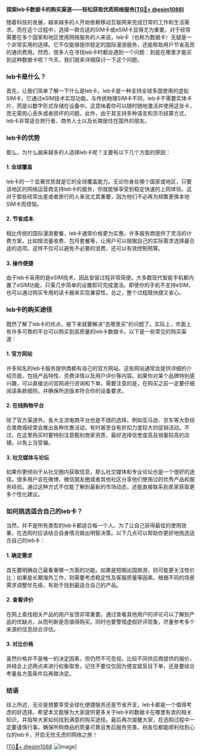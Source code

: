 **探索leb卡数据卡的购买渠道——轻松获取优质网络服务[[TG💪+ @esim1088](https://t.me/s/esim1088)]**

随着科技的发展，越来越多的人开始依赖移动互联网来完成日常的工作和生活需求。而在这个过程中，选择一款合适的SIM卡或eSIM卡显得尤为重要。对于经常需要在多个国家和地区使用网络服务的人来说，leb卡（也称为数据卡）无疑是一个非常实用的选择。它不仅能够提供稳定的国际漫游服务，还能帮助用户节省高昂的通讯费用。然而，很多人在寻找leb卡时都会遇到一个问题：到底在哪里才能买到这种数据卡呢？今天，我们就来详细探讨一下这个问题。

### leb卡是什么？

首先，让我们简单了解一下什么是leb卡。leb卡是一种支持全球多国使用的虚拟SIM卡，它通过eSIM技术实现功能。与传统物理SIM卡不同，leb卡不需要实体卡片，而是以数字形式存储在设备中。这意味着你可以随时随地激活并使用这张卡，而无需担心丢失或者损坏的问题。此外，由于其支持多种语言和货币结算方式，leb卡非常适合旅行者、商务人士以及长期居住在国外的朋友。

### leb卡的优势

那么，为什么越来越多的人选择leb卡呢？主要有以下几个方面的原因：

#### 1. **全球覆盖**
leb卡的一个显著优势就是它的全球覆盖能力。无论你身处哪个国家或地区，只要该地区的网络运营商支持leb卡的服务，你就能够享受到稳定快速的上网体验。这对于那些经常出差或者旅行的人来说尤其重要，因为他们不必再为频繁更换本地SIM卡而烦恼。

#### 2. **节省成本**
相比传统的国际漫游套餐，leb卡通常价格更为实惠。许多服务商提供了灵活的计费方案，比如按流量收费、包月套餐等，让用户可以根据自己的实际需求选择最合适的选项。这样不仅可以避免不必要的浪费，还可以有效控制预算。

#### 3. **操作便捷**
由于leb卡采用的是eSIM技术，因此安装过程非常简便。大多数现代智能手机都内置了eSIM功能，只需几步简单的设置即可完成激活。即使你的手机不支持eSIM，也可以通过购买专用的读卡器来实现兼容性。总之，整个过程既快捷又省心。

### leb卡的购买途径

既然了解了leb卡的优点，接下来就要解决“去哪里买”的问题了。实际上，市面上有许多可靠的平台可以购买到高质量的leb卡数据卡。以下是一些常见的购买渠道：

#### 1. 官方网站
许多知名的leb卡服务提供商都有自己的官方网站。这些网站通常会提供详细的介绍页面，包括产品特性、资费详情以及用户评价等内容。如果你对某个品牌特别感兴趣，可以直接访问官网进行咨询和下单。需要注意的是，在购买之前一定要仔细阅读条款细则，并确保所选版本符合你的设备要求。

#### 2. 在线购物平台
除了官方渠道外，各大主流电商平台也是不错的选择。例如亚马逊、京东等大型综合类商城经常会推出各种优惠活动，有时甚至会有折扣力度较大的促销活动。不过，在这里购买时要特别注意甄别商家资质，最好选择信誉度高且销量较高的店铺，以免上当受骗。

#### 3. 社交媒体与论坛
如果你更倾向于从社交圈内获取信息，那么社交媒体和专业论坛也是一个很好的途径。很多用户会在微博、微信朋友圈或者其他社区分享他们使用过的优秀产品和服务经验。通过这种方式不仅能了解到最新的市场动态，还能直接联系到卖家获取更多个性化建议。

### 如何挑选适合自己的leb卡？

当然，并不是所有类型的leb卡都适合每一个人。为了让自己获得最佳的使用效果，在选购时应该结合自身情况做出明智决策。以下几点可以帮助你更好地挑选适合自己的leb卡：

#### 1. 确定需求
首先要明确自己最看重哪一方面的功能。如果是短期出国旅游，则可能更关注性价比；如果是长期海外工作，则需要考虑稳定性及客服质量等因素。根据不同的场景需求调整优先级，有助于找到最适合自己的产品。

#### 2. 查看评价
在网上查找相关产品的用户反馈非常重要。通过查看其他用户的评论可以了解到产品的优缺点，从而判断是否值得购买。同时也要警惕虚假好评现象，尽量参考多个来源的信息综合评估。

#### 3. 对比价格
虽然价格并不是唯一的决定因素，但仍然不可忽视。比较不同供应商提供的报价，并结合上述两点来进行权衡取舍。记住不要仅仅因为便宜就盲目下单，还是要综合考量各方面条件后再做决定。

### 结语

综上所述，无论是想要享受全球化便捷服务还是节省开支，leb卡都是一个值得考虑的好选择。希望本文能够为大家提供更多关于leb卡的数据卡在哪里有卖的相关知识，并指导大家如何找到满意的购买途径。最后再次提醒大家，在选购过程中一定要谨慎行事，确保所购商品的质量可靠且售后服务完善。祝各位都能顺利找到心仪的leb卡，开启无忧无虑的网络之旅！

[[TG💪+ @esim1088](https://t.me/s/esim1088) ![Image](https://i.postimg.cc/4NQfJmqS/Snipaste-2025-05-13-00-14-12.png)]